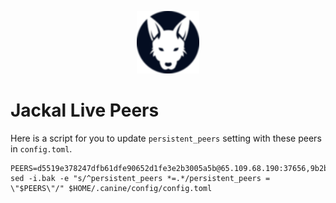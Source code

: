 <p align="center">
  <img height="100" height="auto" src="https://raw.githubusercontent.com/Nodeist/Kurulumlar/main/logos/jackal.png">
</p>


# Jackal Live Peers
Here is a script for you to update `persistent_peers` setting with these peers in `config.toml`.

```
PEERS=d5519e378247dfb61dfe90652d1fe3e2b3005a5b@65.109.68.190:37656,9b2bbd5121265ebbf9003341e8a2e0abdbc24b67@46.228.199.8:26656,5eedbfbe64b942f4ab54db3842acf3bfab034c24@161.97.74.88:46656,09d9127972ded9e22f9f11833ed7fcfa149cf1fa@65.109.92.240:19126,0394449cab5a29f24dd4f37683d3b7622f27c0fc@65.108.206.118:61156,94b63fddfc78230f51aeb7ac34b9fb86bd042a77@95.217.89.23:30567
sed -i.bak -e "s/^persistent_peers *=.*/persistent_peers = \"$PEERS\"/" $HOME/.canine/config/config.toml

```
